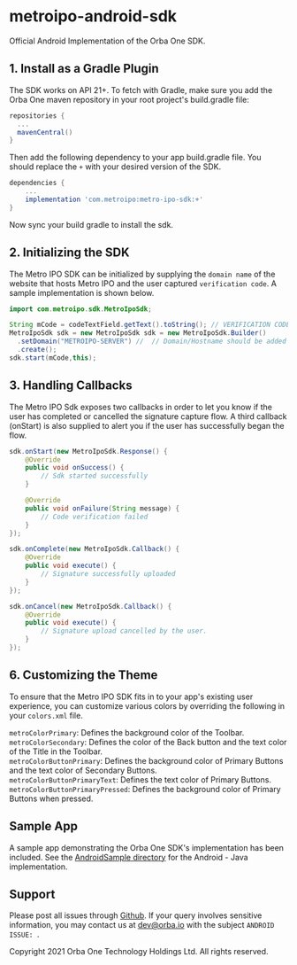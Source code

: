# metroipo-android-sdk  
Official Android Implementation of the Orba One SDK.

## 1. Install as a Gradle Plugin  
The SDK works on API 21+. To fetch with Gradle, make sure you add the Orba One maven repository in your root project's build.gradle file:

```gradle
repositories {
  ...
  mavenCentral()
}
```

Then add the following dependency to your app build.gradle file. You should replace the `+` with your desired version of the SDK.
```gradle
dependencies {
    ...
    implementation 'com.metroipo:metro-ipo-sdk:+'
}
```

Now sync your build gradle to install the sdk.

## 2. Initializing the SDK

The Metro IPO SDK can be initialized by supplying the `domain name` of the website that hosts Metro IPO and the user captured `verification code`. A sample implementation is shown below.

```java
import com.metroipo.sdk.MetroIpoSdk;

String mCode = codeTextField.getText().toString(); // VERIFICATION CODE
MetroIpoSdk sdk = new MetroIpoSdk sdk = new MetroIpoSdk.Builder()
  .setDomain("METROIPO-SERVER") //  // Domain/Hostname should be added without "https://" or trailing slash e.g metroipo.com
  .create();
sdk.start(mCode,this);
```

## 3. Handling Callbacks  
The Metro IPO Sdk exposes two callbacks in order to let you know if the user has completed or cancelled the signature capture flow. A third callback (onStart) is also supplied to alert you if the user has successfully began the flow.

```java
sdk.onStart(new MetroIpoSdk.Response() {
    @Override
    public void onSuccess() {
        // Sdk started successfully
    }

    @Override
    public void onFailure(String message) {
        // Code verification failed 
    }
});

sdk.onComplete(new MetroIpoSdk.Callback() {
    @Override
    public void execute() {
        // Signature successfully uploaded
    }
});

sdk.onCancel(new MetroIpoSdk.Callback() {
    @Override
    public void execute() {
        // Signature upload cancelled by the user.
    }
});
```

## 6. Customizing the Theme  
To ensure that the Metro IPO SDK fits in to your app's existing user experience, you can customize various colors by overriding the following in your ``colors.xml`` file.

```metroColorPrimary```: Defines the background color of the Toolbar.\
```metroColorSecondary```: Defines the color of the Back button and the text color of the Title in the Toolbar.\
```metroColorButtonPrimary```: Defines the background color of Primary Buttons and the text color of Secondary Buttons.\
```metroColorButtonPrimaryText```: Defines the text color of Primary Buttons.\
```metroColorButtonPrimaryPressed```: Defines the background color of Primary Buttons when pressed.

## Sample App
A sample app demonstrating the Orba One SDK's implementation has been included. See the [AndroidSample directory](https://github.com/metro-ipo/metroipo-android-sdk/tree/master/AndroidSample) for the Android - Java implementation.

## Support

Please post all issues through [Github](https://github.com/metro-ipo/metroipo-android-sdk/issues). If your query involves sensitive information, you may contact us at dev@orba.io with the subject `ANDROID ISSUE: `.

Copyright 2021 Orba One Technology Holdings Ltd. All rights reserved.
